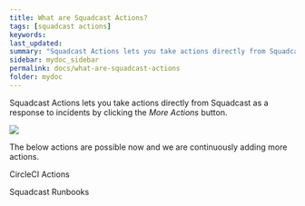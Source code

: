 ```yaml
---
title: What are Squadcast Actions?
tags: [squadcast actions]
keywords: 
last_updated: 
summary: "Squadcast Actions lets you take actions directly from Squadcast as a response to incidents."
sidebar: mydoc_sidebar
permalink: docs/what-are-squadcast-actions
folder: mydoc
---
```


Squadcast Actions lets you take actions directly from Squadcast as a response to incidents by clicking the _More Actions_ button.

![](images/squadcast_actions_1.png)

The below actions are possible now and we are continuously adding more actions.

CircleCI Actions

Squadcast Runbooks